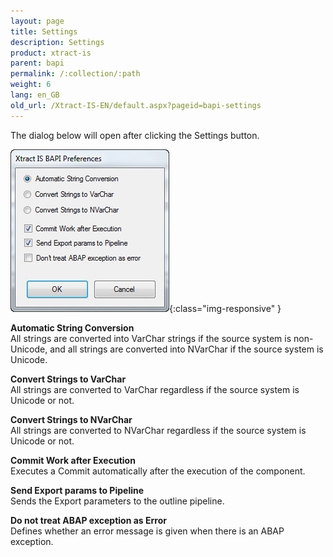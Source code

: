 ```yaml
---
layout: page
title: Settings
description: Settings
product: xtract-is
parent: bapi
permalink: /:collection/:path
weight: 6
lang: en_GB
old_url: /Xtract-IS-EN/default.aspx?pageid=bapi-settings
---
```


The dialog below will open after clicking the Settings button.

![BAPI-Settings](/img/content/BAPI-Settings.jpg){:class="img-responsive" }

**Automatic String Conversion**<br>
All strings are converted into VarChar strings if the source system is non-Unicode, and all strings are converted into NVarChar if the source system is Unicode.

**Convert Strings to VarChar**<br>
All strings are converted to VarChar regardless if the source system is Unicode or not.

**Convert Strings to NVarChar**<br>
All strings are converted to NVarChar regardless if the source system is Unicode or not.

**Commit Work after Execution**<br>
Executes a Commit automatically after the execution of the component.

**Send Export params to Pipeline**<br>
Sends the Export parameters to the outline pipeline.

**Do not treat ABAP exception as Error**<br>
Defines whether an error message is given when there is an ABAP exception.